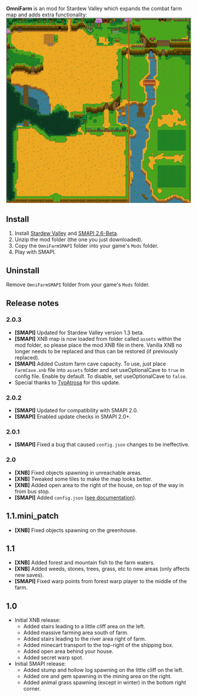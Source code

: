 **OmniFarm** is an mod for Stardew Valley which expands the combat farm map and adds extra
functionality:  
![farm image](Omnifarm.png)

## Install
1. Install [Stardew Valley](http://store.steampowered.com/app/413150/) and [SMAPI 2.6-Beta](https://github.com/Pathoschild/SMAPI/releases).
2. Unzip the mod folder (the one you just downloaded).
3. Copy the `OmniFarmSMAPI` folder into your game's `Mods` folder.
4. Play with SMAPI.

## Uninstall
  Remove `OmniFarmSMAPI` folder from your game's `Mods` folder.

## Release notes
### 2.0.3
* **[SMAPI]** Updated for Stardew Valley version 1.3 beta.
* **[SMAPI]** XNB map is now loaded from folder called ``assets`` within the mod folder, so please place the mod XNB file in there. Vanilla XNB no longer needs to be replaced and thus can be restored (if previously replaced).
* **[SMAPI]** Added Custom farm cave capacity. To use, just place ``FarmCave.xnb`` file into ``assets`` folder and set useOptionalCave to ``true`` in config file. Enable by default. To disable, set useOptionalCave to ``false``.
* Special thanks to [TyoAtrosa](https://github.com/TyoAtrosa) for this update.

### 2.0.2
* **[SMAPI]** Updated for compatibility with SMAPI 2.0.
* **[SMAPI]** Enabled update checks in SMAPI 2.0+.

### 2.0.1
* **[SMAPI]** Fixed a bug that caused `config.json` changes to be ineffective.

### 2.0
* **[XNB]** Fixed objects spawning in unreachable areas.
* **[XNB]** Tweaked some tiles to make the map looks better.
* **[XNB]** Added open area to the right of the house, on top of the way in from bus stop.
* **[SMAPI]** Added `config.json` ([see documentation](Customization.md)).

## 1.1.mini_patch
* **[XNB]** Fixed objects spawning on the greenhouse.

## 1.1
* **[XNB]** Added forest and mountain fish to the farm waters.
* **[XNB]** Added weeds, stones, trees, grass, etc to new areas (only affects new saves).
* **[SMAPI]** Fixed warp points from forest warp player to the middle of the farm.

## 1.0
* Initial XNB release:
  - Added stairs leading to a little cliff area on the left.
  - Added massive farming area south of farm.
  - Added stairs leading to the river area right of farm.
  - Added minecart transport to the top-right of the shipping box.
  - Added open area behind your house.
  - Added secret warp spot.
* Initial SMAPI release:
  - Added stump and hollow log spawning on the little cliff on the left.
  - Added ore and gem spawning in the mining area on the right.
  - Added animal grass spawning (except in winter) in the bottom right corner.
